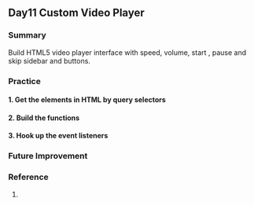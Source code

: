 ## Day11 Custom Video Player

### Summary

Build HTML5 video player interface with speed, volume, start , pause and skip sidebar and buttons.

### Practice

#### 1. Get the elements in HTML by query selectors

#### 2. Build the functions

#### 3. Hook up the event listeners

### Future Improvement


### Reference

1. 